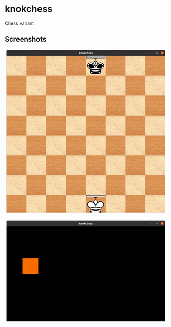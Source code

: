 # knokchess

Chess variant

## Screenshots

![](screenshots/20220711_2.png)

![](screenshots/20220711_1.png)
